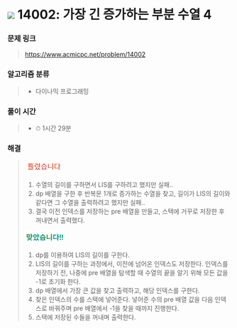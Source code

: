 # <img src="https://static.solved.ac/tier_small/12.svg" width=30> 14002: 가장 긴 증가하는 부분 수열 4 

### 문제 링크
> https://www.acmicpc.net/problem/14002

### 알고리즘 분류
>- 다이나믹 프로그래밍

### 풀이 시간
>- ⏱ 1시간 29분

### 해결
> ![bad](../../../Img/bad.png)  
>1. 수열의 길이를 구하면서 LIS를 구하려고 했지만 실패..
>2. dp 배열을 구한 후 반복문 1개로 증가하는 수열을 찾고, 길이가 LIS의 길이와 같다면 그 수열을 출력하려고 했지만 실패..
>3. 결국 이전 인덱스를 저장하는 pre 배열을 만들고, 스택에 거꾸로 저장한 후 꺼내면서 출력했다.
>
> ![good](../../../Img/good.png)
>1. dp를 이용하여 LIS의 길이를 구한다.
>2. LIS의 길이를 구하는 과정에서, 이전에 넘어온 인덱스도 저장한다. 인덱스를 저장하기 전, 나중에 pre 배열을 탐색할 때 수열의 끝을 알기 위해 모든 값을 -1로 초기화 한다.
>3. dp 배열에서 가장 큰 값을 찾고 출력하고, 해당 인덱스를 구한다.
>4. 찾은 인덱스의 수를 스택에 넣어준다. 넣어준 수의 pre 배열 값을 다음 인덱스로 바꿔주며 pre 배열에서 -1을 찾을 때까지 진행한다.
>5. 스택에 저장된 수들을 꺼내며 출력한다. 

